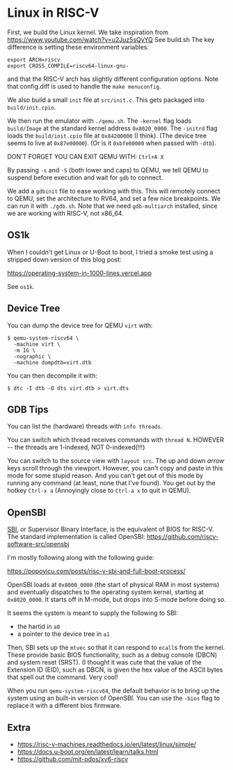 # Linux in RISC-V

First, we build the Linux kernel.
We take inspiration from https://www.youtube.com/watch?v=u2Juz5sQyYQ
See build.sh
The key difference is setting these environment variables:

```console
export ARCH=riscv
export CROSS_COMPILE=riscv64-linux-gnu-
```

and that the RISC-V arch has slightly different configuration options.
Note that config.diff is used to handle the `make menuconfig`.

We also build a small `init` file at `src/init.c`.
This gets packaged into `build/init.cpio`.

We then run the emulator with `./qemu.sh`.
The `-kernel` flag loads `build/Image` at the standard kernel address `0x8020_0000`.
The `-initrd` flag loads the `build/init.cpio` file at `0x84200000` (I think).
(The device tree seems to live at `0x87e00000`).
(Or is it `0xbfe00000` when passed with `-dtb`).


DON'T FORGET YOU CAN EXIT QEMU WITH: `Ctrl+A X`

By passing `-s` and `-S` (both lower and caps) to QEMU,
we tell QEMU to suspend before execution and wait for `gdb` to connect.

We add a `gdbinit` file to ease working with this.
This will remotely connect to QEMU, set the architecture to RV64, and set a few nice breakpoints.
We can run it with `./gdb.sh`.
Note that we need `gdb-multiarch` installed, since we are working with RISC-V, not x86_64.

## OS1k

When I couldn't get Linux or U-Boot to boot, I tried a smoke test using a stripped down version of this blog post:

https://operating-system-in-1000-lines.vercel.app

See `os1k`.

## Device Tree

You can dump the device tree for QEMU `virt` with:

```console
$ qemu-system-riscv64 \
  -machine virt \
  -m 1G \
  -nographic \
  -machine dumpdtb=virt.dtb
```

You can then decompile it with:

```console
$ dtc -I dtb -O dts virt.dtb > virt.dts
```

## GDB Tips

You can list the (hardware) threads with `info threads`.

You can switch which thread receives commands with `thread N`.
HOWEVER -- the threads are 1-indexed, NOT 0-indexed(!!!)

You can switch to the source view with `layout src`.
The up and down *arrow* keys scroll through the viewport.
However, you can't copy and paste in this mode for some stupid reason.
And you can't get out of this mode by running any command
(at least, none that I've found).
You get out by the hotkey `Ctrl-x a`
(Annoyingly close to `Ctrl-a x` to quit in QEMU).

## OpenSBI

[SBI](https://drive.google.com/file/d/1RHY5Gj0cDSrY5BlK6pGblZt03fDRF2-g/view), or Supervisor Binary Interface,
is the equivalent of BIOS for RISC-V.
The standard implementation is called OpenSBI: https://github.com/riscv-software-src/opensbi

I'm mostly following along with the following guide:

https://popovicu.com/posts/risc-v-sbi-and-full-boot-process/

OpenSBI loads at `0x8000_0000` (the start of physical RAM in most systems)
and eventually dispatches to the operating system kernel, starting at `0x8020_0000`.
It starts off in M-mode, but drops into S-mode before doing so.

It seems the system is meant to supply the following to SBI:

* the hartid in `a0`
* a pointer to the device tree in `a1`

Then, SBI sets up the `mtvec` so that it can respond to `ecall`s from the kernel.
These provide basic BIOS functionality, such as a debug console (DBCN) and system reset (SRST).
(I thought it was cute that the value of the Extension ID (EID), such as DBCN,
is given the hex value of the ASCII bytes that spell out the command.
Very cool!

When you run `qemu-system-riscv64`, the default behavior is to bring up the system using an built-in version of OpenSBI.
You can use the `-bios` flag to replace it with a different bios firmware.

## Extra

* https://risc-v-machines.readthedocs.io/en/latest/linux/simple/
* https://docs.u-boot.org/en/latest/learn/talks.html
* https://github.com/mit-pdos/xv6-riscv

